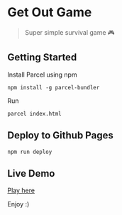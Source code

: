 # Get Out Game

> Super simple survival game 🎮

## Getting Started

Install Parcel using npm
```
npm install -g parcel-bundler
```

Run
```
parcel index.html
```

## Deploy to Github Pages

```
npm run deploy
```

## Live Demo

[Play here](http://andredarcie.com/get-out-game/)

Enjoy :)
